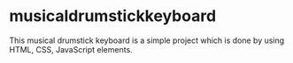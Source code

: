 # musicaldrumstickkeyboard
This musical drumstick keyboard is a simple project which is done by using HTML, CSS, JavaScript elements.
